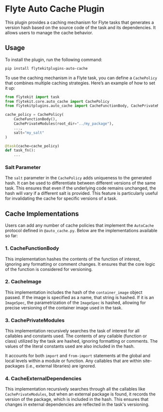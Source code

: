 # Flyte Auto Cache Plugin

This plugin provides a caching mechanism for Flyte tasks that generates a version hash based on the source code of the task and its dependencies. It allows users to manage the cache behavior.

## Usage

To install the plugin, run the following command:

```bash
pip install flytekitplugins-auto-cache
```

To use the caching mechanism in a Flyte task, you can define a `CachePolicy` that combines multiple caching strategies. Here’s an example of how to set it up:

```python
from flytekit import task
from flytekit.core.auto_cache import CachePolicy
from flytekitplugins.auto_cache import CacheFunctionBody, CachePrivateModules

cache_policy = CachePolicy(
    CacheFunctionBody(),
    CachePrivateModules(root_dir="../my_package"),
    ...,
    salt="my_salt"
)

@task(cache=cache_policy)
def task_fn():
    ...
```

### Salt Parameter

The `salt` parameter in the `CachePolicy` adds uniqueness to the generated hash. It can be used to differentiate between different versions of the same task. This ensures that even if the underlying code remains unchanged, the hash will vary if a different salt is provided. This feature is particularly useful for invalidating the cache for specific versions of a task.

## Cache Implementations

Users can add any number of cache policies that implement the `AutoCache` protocol defined in `@auto_cache.py`. Below are the implementations available so far:

### 1. CacheFunctionBody

This implementation hashes the contents of the function of interest, ignoring any formatting or comment changes. It ensures that the core logic of the function is considered for versioning.

### 2. CacheImage

This implementation includes the hash of the `container_image` object passed. If the image is specified as a name, that string is hashed. If it is an `ImageSpec`, the parametrization of the `ImageSpec` is hashed, allowing for precise versioning of the container image used in the task.

### 3. CachePrivateModules

This implementation recursively searches the task of interest for all callables and constants used. The contents of any callable (function or class) utilized by the task are hashed, ignoring formatting or comments. The values of the literal constants used are also included in the hash.

It accounts for both `import` and `from-import` statements at the global and local levels within a module or function. Any callables that are within site-packages (i.e., external libraries) are ignored.

### 4. CacheExternalDependencies

This implementation recursively searches through all the callables like `CachePrivateModules`, but when an external package is found, it records the version of the package, which is included in the hash. This ensures that changes in external dependencies are reflected in the task's versioning.
